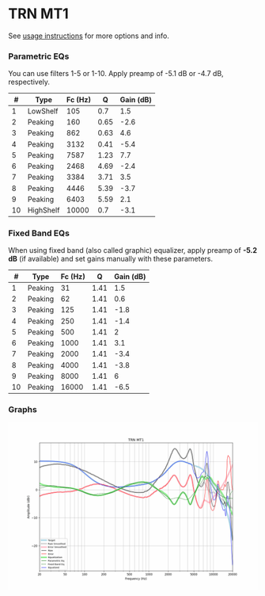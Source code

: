 # TRN MT1
See [usage instructions](https://github.com/jaakkopasanen/AutoEq#usage) for more options and info.

### Parametric EQs
You can use filters 1-5 or 1-10. Apply preamp of -5.1 dB or -4.7 dB, respectively.

|   # | Type      |   Fc (Hz) |    Q |   Gain (dB) |
|-----|-----------|-----------|------|-------------|
|   1 | LowShelf  |       105 | 0.7  |         1.5 |
|   2 | Peaking   |       160 | 0.65 |        -2.6 |
|   3 | Peaking   |       862 | 0.63 |         4.6 |
|   4 | Peaking   |      3132 | 0.41 |        -5.4 |
|   5 | Peaking   |      7587 | 1.23 |         7.7 |
|   6 | Peaking   |      2468 | 4.69 |        -2.4 |
|   7 | Peaking   |      3384 | 3.71 |         3.5 |
|   8 | Peaking   |      4446 | 5.39 |        -3.7 |
|   9 | Peaking   |      6403 | 5.59 |         2.1 |
|  10 | HighShelf |     10000 | 0.7  |        -3.1 |

### Fixed Band EQs
When using fixed band (also called graphic) equalizer, apply preamp of **-5.2 dB** (if available) and set gains manually with these parameters.

|   # | Type    |   Fc (Hz) |    Q |   Gain (dB) |
|-----|---------|-----------|------|-------------|
|   1 | Peaking |        31 | 1.41 |         1.5 |
|   2 | Peaking |        62 | 1.41 |         0.6 |
|   3 | Peaking |       125 | 1.41 |        -1.8 |
|   4 | Peaking |       250 | 1.41 |        -1.4 |
|   5 | Peaking |       500 | 1.41 |         2   |
|   6 | Peaking |      1000 | 1.41 |         3.1 |
|   7 | Peaking |      2000 | 1.41 |        -3.4 |
|   8 | Peaking |      4000 | 1.41 |        -3.8 |
|   9 | Peaking |      8000 | 1.41 |         6   |
|  10 | Peaking |     16000 | 1.41 |        -6.5 |

### Graphs
![](./TRN%20MT1.png)
